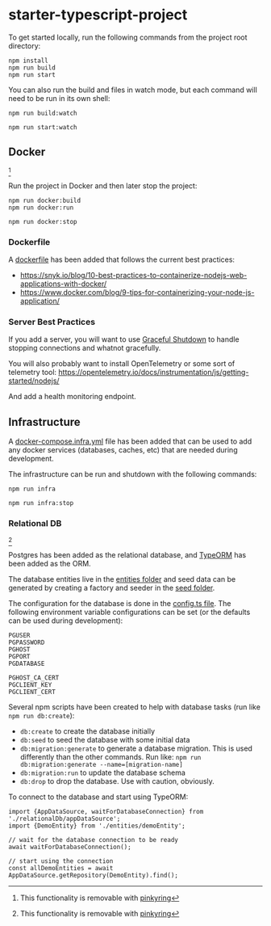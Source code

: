 # starter-typescript-project

To get started locally, run the following commands from the project root directory:

```
npm install
npm run build
npm run start
```

You can also run the build and files in watch mode, but each command will need to be run in its own shell:
```
npm run build:watch

npm run start:watch
```

[//]: # (.pinkyring=DOCKER)

## Docker

[^1]

Run the project in Docker and then later stop the project:
```
npm run docker:build
npm run docker:run

npm run docker:stop
```

### Dockerfile

A [dockerfile](./Dockerfile) has been added that follows the current best practices: 

- https://snyk.io/blog/10-best-practices-to-containerize-nodejs-web-applications-with-docker/
- https://www.docker.com/blog/9-tips-for-containerizing-your-node-js-application/

### Server Best Practices

If you add a server, you will want to use [Graceful Shutdown](https://www.npmjs.com/package/graceful-sd) to handle stopping connections and whatnot gracefully.

You will also probably want to install OpenTelemetry or some sort of telemetry tool: https://opentelemetry.io/docs/instrumentation/js/getting-started/nodejs/

And add a health monitoring endpoint.

[//]: # (.pinkyring=DOCKER.end)

## Infrastructure

A [docker-compose.infra.yml](./devops/docker-compose.infra.yml) file has been added that can be used to add any docker services (databases, caches, etc) that are needed during development.

The infrastructure can be run and shutdown with the following commands:
```
npm run infra

npm run infra:stop
```

[//]: # (.pinkyring=POSTGRES)

### Relational DB

[^1]

Postgres has been added as the relational database, and [TypeORM](https://typeorm.io/) has been added as the ORM.

The database entities live in the [entities folder](./src/entities/) and seed data can be generated by creating a factory and seeder in the [seed folder](./src/relationalDb/seed/).

The configuration for the database is done in the [config.ts file](./src/relationalDb/config.ts).
The following environment variable configurations can be set (or the defaults can be used during development):

```
PGUSER
PGPASSWORD
PGHOST
PGPORT
PGDATABASE

PGHOST_CA_CERT
PGCLIENT_KEY
PGCLIENT_CERT
```

Several npm scripts have been created to help with database tasks (run like `npm run db:create`):

- `db:create` to create the database initially
- `db:seed` to seed the database with some initial data
- `db:migration:generate` to generate a database migration. This is used differently than the other commands. Run like: `npm run db:migration:generate --name=[migration-name]`
- `db:migration:run` to update the database schema
- `db:drop` to drop the database. Use with caution, obviously.

To connect to the database and start using TypeORM:

```
import {AppDataSource, waitForDatabaseConnection} from './relationalDb/appDataSource';
import {DemoEntity} from './entities/demoEntity';

// wait for the database connection to be ready
await waitForDatabaseConnection();

// start using the connection
const allDemoEntities = await AppDataSource.getRepository(DemoEntity).find();
```

[//]: # (.pinkyring=POSTGRES.end)

[^1]: This functionality is removable with [pinkyring](https://www.npmjs.com/package/pinkyring)
